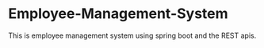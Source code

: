# Employee-Management-System
This is employee management system using spring boot and the REST apis.
